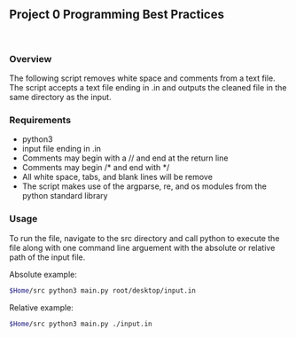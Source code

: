 ## Project 0 Programming Best Practices
<br>

### Overview
The following script removes white space and comments from a text file. The script accepts a text file ending in .in and outputs the cleaned file in the same directory as the input.

### Requirements
- python3
- input file ending in .in
- Comments may begin with a // and end at the return line
- Comments may begin /* and end with */
- All white space, tabs, and blank lines will be remove 
- The script makes use of the argparse, re, and os modules from the python standard library 

### Usage

To run the file, navigate to the src directory and call python to execute the file along with one command line arguement with the absolute or relative path of the input file.

Absolute example:
```bash
$Home/src python3 main.py root/desktop/input.in
```

Relative example:
```bash
$Home/src python3 main.py ./input.in
```